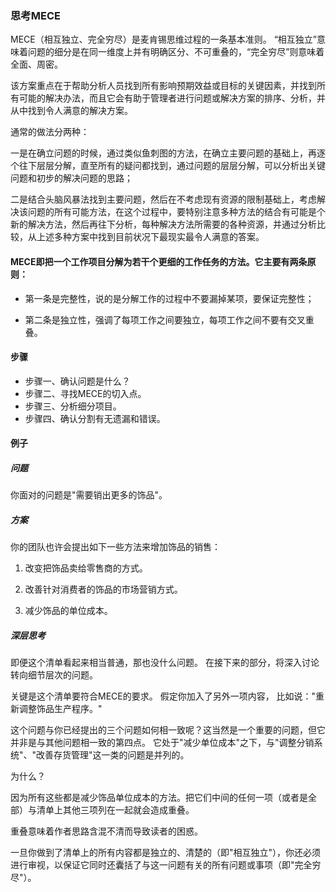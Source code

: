 ### 思考MECE
MECE（相互独立、完全穷尽）是麦肯锡思维过程的一条基本准则。
“相互独立”意味着问题的细分是在同一维度上并有明确区分、不可重叠的，“完全穷尽”则意味着全面、周密。

该方案重点在于帮助分析人员找到所有影响预期效益或目标的关键因素，并找到所有可能的解决办法，而且它会有助于管理者进行问题或解决方案的排序、分析，并从中找到令人满意的解决方案。

通常的做法分两种：

一是在确立问题的时候，通过类似鱼刺图的方法，在确立主要问题的基础上，再逐个往下层层分解，直至所有的疑问都找到，通过问题的层层分解，可以分析出关键问题和初步的解决问题的思路；

二是结合头脑风暴法找到主要问题，然后在不考虑现有资源的限制基础上，考虑解决该问题的所有可能方法，在这个过程中，要特别注意多种方法的结合有可能是个新的解决方法，然后再往下分析，每种解决方法所需要的各种资源，并通过分析比较，从上述多种方案中找到目前状况下最现实最令人满意的答案。

#### MECE即把一个工作项目分解为若干个更细的工作任务的方法。它主要有两条原则：
- 第一条是完整性，说的是分解工作的过程中不要漏掉某项，要保证完整性；

- 第二条是独立性，强调了每项工作之间要独立，每项工作之间不要有交叉重叠。

#### 步骤
- 步骤一、确认问题是什么？
- 步骤二、寻找MECE的切入点。
- 步骤三、分析细分项目。
- 步骤四、确认分割有无遗漏和错误。

#### 例子
##### 问题
你面对的问题是"需要销出更多的饰品"。
##### 方案
你的团队也许会提出如下一些方法来增加饰品的销售：

1. 改变把饰品卖给零售商的方式。

2. 改善针对消费者的饰品的市场营销方式。

3. 减少饰品的单位成本。

##### 深层思考
即便这个清单看起来相当普通，那也没什么问题。
在接下来的部分，将深入讨论转向细节层次的问题。

关键是这个清单要符合MECE的要求。
假定你加入了另外一项内容，
比如说："重新调整饰品生产程序。"

这个问题与你已经提出的三个问题如何相一致呢？这当然是一个重要的问题，但它并非是与其他问题相一致的第四点。
它处于"减少单位成本"之下，与"调整分销系统"、"改善存货管理"这一类的问题是并列的。

为什么？

因为所有这些都是减少饰品单位成本的方法。把它们中间的任何一项（或者是全部）与清单上其他三项列在一起就会造成重叠。

重叠意味着作者思路含混不清而导致读者的困惑。

一旦你做到了清单上的所有内容都是独立的、清楚的（即"相互独立"），你还必须进行审视，以保证它同时还囊括了与这一问题有关的所有问题或事项（即"完全穷尽"）。
